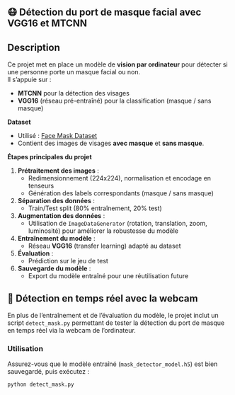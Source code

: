 
## 😷 Détection du port de masque facial avec VGG16 et MTCNN

## Description 
Ce projet met en place un modèle de **vision par ordinateur** pour détecter si une personne porte un masque facial ou non.  
Il s’appuie sur :  
- **MTCNN** pour la détection des visages  
- **VGG16** (réseau pré-entraîné) pour la classification (masque / sans masque)  

**Dataset**  
- Utilisé : [Face Mask Dataset](https://www.kaggle.com/datasets/omkargurav/face-mask-dataset)  
- Contient des images de visages **avec masque** et **sans masque**.  

**Étapes principales du projet**  
1. **Prétraitement des images** :  
   - Redimensionnement (224x224), normalisation et encodage en tenseurs  
   - Génération des labels correspondants (masque / sans masque)  
2. **Séparation des données** :  
   - Train/Test split (80% entraînement, 20% test)  
3. **Augmentation des données** :  
   - Utilisation de `ImageDataGenerator` (rotation, translation, zoom, luminosité) pour améliorer la robustesse du modèle  
4. **Entraînement du modèle** :  
   - Réseau **VGG16** (transfer learning) adapté au dataset  
5. **Évaluation** :  
   - Prédiction sur le jeu de test  
6. **Sauvegarde du modèle** :  
   - Export du modèle entraîné pour une réutilisation future  

## 🎥 Détection en temps réel avec la webcam

En plus de l’entraînement et de l’évaluation du modèle, le projet inclut un script `detect_mask.py` permettant de tester la détection du port de masque en temps réel via la webcam de l’ordinateur.  

### Utilisation
Assurez-vous que le modèle entraîné (`mask_detector_model.h5`) est bien sauvegardé, puis exécutez :  
```bash
python detect_mask.py
```

